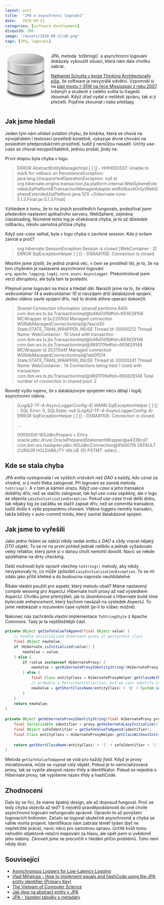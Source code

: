 ```yaml
---
layout: post
title:  "JPA a asynchronní logování"
date:   2018-09-21
categories: [software development]
disqusId: 206
image: "/assets/2018-09-21/db.png"
tags: [JPA, logování]
---
```


<div style="float: left; margin: 0 1em 1em 0; text-align: center;"><img src="/assets/2018-09-21/db.png" /></div> JPA, metoda `toString()` a asynchronní logování dokázaly vykouzlit situaci, která nám dala chvilku zabrat.

[Nathaniel Schutta v knize Thinking Architecturally píše](https://www.goodreads.com/review/show/2430023537?book_show_action=false&from_review_page=1), že software je nevyzrálé odvětví. Vzpomněl si na [pád mostu I-35W na řece Mississippi z roku 2007](https://en.wikipedia.org/wiki/I-35W_Mississippi_River_bridge). Inženýři a studenti z celého světa tu tragédii zkoumali. Když úřad vydal o neštěstí zprávu, tak si ji přečetli. Pojďme zkoumat i naše přešlapy.

<div style="clear:both"></div>
<!--more-->

## Jak jsme hledali

Jeden tým nám ohlásil zvláštní chybu, že binárka, která se chová na vývojářském i testovací prostředí korektně, vykazuje divné chování na posledním předprodukčním prostředí, tudíž ji nemůžou nasadit. Určitý *use-case* se choval nevypočitatelně, jednou prošel, jindy ne.

První stopou byla chyba v logu.

> ERROR AbstractEntityManagerImpl [ ] [] - HHH000337: Unable to mark for rollback on PersistenceException:
  java.lang.UnsupportedOperationException: null
  at org.hibernate.engine.transaction.jta.platform.internal.WebSphereExtendedJtaPlatform$TransactionManagerAdapter.setRollbackOnly(WebSphereExtendedJtaPlatform.java:121) ~[hibernate-core-5.1.3.Final.jar:5.1.3.Final]

Vzhledem k tomu, že to na jiných prostředích fungovalo, podezříval jsem především nastavení aplikačního serveru, WebSphere, zejména classloading. Nicméně tento log je očekávaná chyba, je to až důsledek rollbacku, nikoliv samotná příčina chyby.

Když *use-case* selhal, byla v logu chyba o zavřené session. Kdo ji ovšem zavíral a proč?

> org.hibernate.SessionException:Session is closed
>  [WebContainer : 2] ERROR SqlExceptionHelper [ ] [] - DSRA9110E: Connection is closed.

Mezitím jsme zjistili, že jediná známá věc, v čem se prostředí liší, je to, že na tom chybném je nastavené asynchronní logování `org.apache.logging.log4j.core.async.AsyncLogger`. Překontroloval jsem verzi *disruptoru*, ale byla tam ta poslední.

Přepnuli jsme logování na *trace* a hledali dál. Narazili jsme na to, že vlákna *webcontainer 14* a *webcontainer 10* si navzájem drží databázové spojení. Jedno vlákno zavře spojení dřív, než to druhé stihne operaci dokončit.

> Shared Connection information (shared partitions 640)
      com.ibm.ws.tx.jta.TransactionImpl@b48d7d16#tid=693629156  MCWrapper id bc22050d  Managed connection WSRdbManagedConnectionImpl@7aacd30  State:STATE_TRAN_WRAPPER_INUSE Thread Id: 00000212 Thread Name: WebContainer : 10 Used with transaction com.ibm.ws.tx.jta.TransactionImpl@b48d7d16#tid=693629156
      com.ibm.ws.tx.jta.TransactionImpl@989170fe#tid=693629148  MCWrapper id 25370d4f  Managed connection WSRdbManagedConnectionImpl@1eb0f574  State:STATE_TRAN_WRAPPER_INUSE Thread Id: 00000241 Thread Name: WebContainer : 14 Connections being held 1 Used with transaction com.ibm.ws.tx.jta.TransactionImpl@989170fe#tid=693629148
    Total number of connection in shared pool: 2

Rovněž vyšlo najevo, že s databázovým spojením něco dělají i log4j asynchronní vlákna.

> [Log4j2-TF-4-AsyncLoggerConfig-4] WARN  SqlExceptionHelper [ ] [] - SQL Error: 0, SQLState: null
> [Log4j2-TF-4-AsyncLoggerConfig-4] ERROR SqlExceptionHelper [ ] [] - DSRA9110E: Connection is closed.
>
> ...
>
> 000000d1 WSJdbcPrepare >  <init> Entry
                                   oracle.jdbc.driver.OraclePreparedStatementWrapper@a4336cd7
                                   com.ibm.ws.rsadapter.jdbc.WSJdbcConnection@91e507f6
                                   DEFAULT CURSOR HOLDABILITY VALUE (0)
                                   PSTMT: select...

## Kde se stala chyba

JPA entita vystupovala i ve vyšších vrstvách než *DAO* a každý, kdo uznal za vhodné, si ji mohl třeba zalogovat. Při logování se zavolá metoda `toString()`. A v tom je kámen úrazu. Když *use-case* a jeho transakce doběhly dřív, než se stačilo zalogovat, tak byl *use-case* úspěšný, ale v logu se objevila `LazyInitializationException`. Pokud *use-case* trval delší dobu, tak nějaký log ze začátku se stačil zapsat dřív, než se commitla transakce, tudíž došlo k výše popsanému chování. Vlákna loggeru neměly transakci, takže běžely v auto-commit módu, který zavíral databázové spojení.

## Jak jsme to vyřešili

Jako jedno řešení se nabízí nikdy nedat entitu z *DAO* a vždy vracet nějaký *DTO* objekt. To se mi na první pohled jednak nelíbilo a jednak vyžadovalo velký refaktor, který jsme si v danou chvíli nemohli dovolit. Navíc se někde spoléháme na dirty checking.

Další možností bylo opravit všechny `toString()` metody, aby nikdy nevypisovaly to, co může způsobit `LazyInitializationException`. To se mi zdálo jako příliš křehké a do budoucna naprosto neuhlídatelné.

Říkáte ideální použití pro aspekt, který metodu obalí? Máme nastavený *compile weaving* pro AspectJ. Hibernate tvoří proxy až nad výsledkem AspectJ. Chvilku jsme přemýšleli, jak to zkombinovat s Hibernate *build-time bytecode enhancement*, který bychom navázali na výsledek AspectJ. To jsme nedokázali v rozumném čase vyřešit (je-li to vůbec možné).

Nakonec nás zachránila vlastní implementace `ToStringStyle` z Apache Commons. Tady je ta nejdůležitější část.

```java
private Object getSafeValueToAppend(final Object value) {
    // handle uninitialized Hibernate proxy or persistent class
    final Object newValue;
    if (Hibernate.isInitialized(value)) {
        newValue = value;
    } else {
        if (value instanceof HibernateProxy) {
            newValue = getHibernateProxyIdentityString((HibernateProxy) value);
        } else {
            final Class entityClass = HibernateProxyHelper.getClassWithoutInitializingProxy(value);
            // probably a PersistentCollection, but we cant identify it anyway, so let's use the identity hash code
            newValue = getShortClassName(entityClass) + '@' + System.identityHashCode(value);
        }
    }
    return newValue;
}

private Object getHibernateProxyIdentityString(final HibernateProxy proxy) {
    final Serializable identifier = proxy.getHibernateLazyInitializer().getIdentifier();
    final Object safeIdentifier = getSafeValueToAppend(identifier);
    final Class entityClass = HibernateProxyHelper.getClassWithoutInitializingProxy(proxy);

    return getShortClassName(entityClass) + '[' + safeIdentifier + ']';
}
```

Metoda `getSafeValueToAppend` se volá pro každý *field*. Když je proxy inicializovaná, může se vypsat celý objekt. Pokud je to neinicializovaná proxy, tak se vypíše alespoň název třídy a identifikátor. Pokud se nejedná o Hibernate proxy, tak vypíšeme název třídy a hashCode.

## Zhodnocení

Dalo by se říci, že máme špatný design, ale až doposud fungoval. Proč se tedy chyba objevila až teď? S největší pravděpodobností do oné chvíle asynchronní logování nefungovalo správně. Opravilo to až povýšení logovacích knihoven. Začalo se logovat skutečně asynchronně a chyba se náhle mohla projevit. Identifikace nám zabrala téměř týden (byť ne nepřetržité práce), navíc něco pro samotnou opravu. Určitě kvůli tomu nehodím objektově-relační mapování za hlavu, ale opět jsem si uvědomil jeho slabiny. Zároveň jsme se procvičili v hledání příčin problémů. Toho není nikdy dost.

## Související

* [Asynchronous Loggers for Low-Latency Logging](https://logging.apache.org/log4j/2.x/manual/async.html)
* [Vlad Mihalcea - How to implement equals and hashCode using the JPA entity identifier (Primary Key)](https://vladmihalcea.com/how-to-implement-equals-and-hashcode-using-the-jpa-entity-identifier/)
* [The Vietnam of Computer Science](http://blogs.tedneward.com/post/the-vietnam-of-computer-science/)
* [Jak lépe na abstract entity v JPA](/item/137)
* [JPA - Vazební tabulky s metadaty](/software%20development/2015/04/15/jpa-vazebni-tabulky-s-metadaty)
